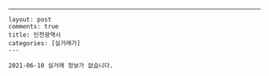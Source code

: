 ---
    layout: post
    comments: true
    title: 인천광역시
    categories: [실거래가]
    ---

    2021-06-10 실거래 정보가 없습니다.

    
